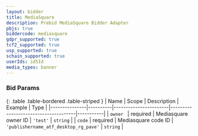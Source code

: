 ```yaml
---
layout: bidder
title: MediaSquare
description: Prebid MediaSquare Bidder Adapter
pbjs: true
biddercode: mediasquare
gdpr_supported: true
tcf2_supported: true
usp_supported: true
schain_supported: true
userIds: id5Id
media_types: banner
---
```



### Bid Params

{: .table .table-bordered .table-striped }
| Name          | Scope    | Description           | Example                              | Type      |
|---------------|----------|-----------------------|--------------------------------------|-----------|
| `owner `      | required | Mediasquare owner ID  | `'test'`                               | `string`  |
| `code`        | required | Mediasquare code ID   | `'publishername_atf_desktop_rg_pave'`  | `string`  |

